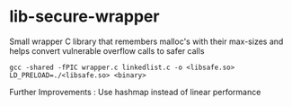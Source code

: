 # lib-secure-wrapper
Small wrapper C library that remembers malloc's with their max-sizes and helps convert vulnerable overflow calls to safer calls

`gcc -shared -fPIC wrapper.c linkedlist.c -o <libsafe.so>
LD_PRELOAD=./<libsafe.so> <binary>`

Further Improvements : Use hashmap instead of linear performance
